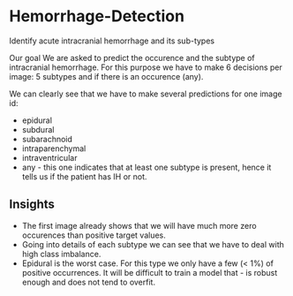 # Hemorrhage-Detection
Identify acute intracranial hemorrhage and its sub-types

Our goal
We are asked to predict the occurence and the subtype of intracranial hemorrhage. 
For this purpose we have to make 6 decisions per image: 5 subtypes and if there is an occurence (any).

We can clearly see that we have to make several predictions for one image id:

- epidural
- subdural
- subarachnoid
- intraparenchymal
- intraventricular
- any - this one indicates that at least one subtype is present, hence it tells us if the patient has IH or not.

## Insights
- The first image already shows that we will have much more zero occurences than positive target values.
- Going into details of each subtype we can see that we have to deal with high class imbalance.
- Epidural is the worst case. For this type we only have a few (< 1%) of positive occurrences. It will be difficult to train a model that - is robust enough and does not tend to overfit.
